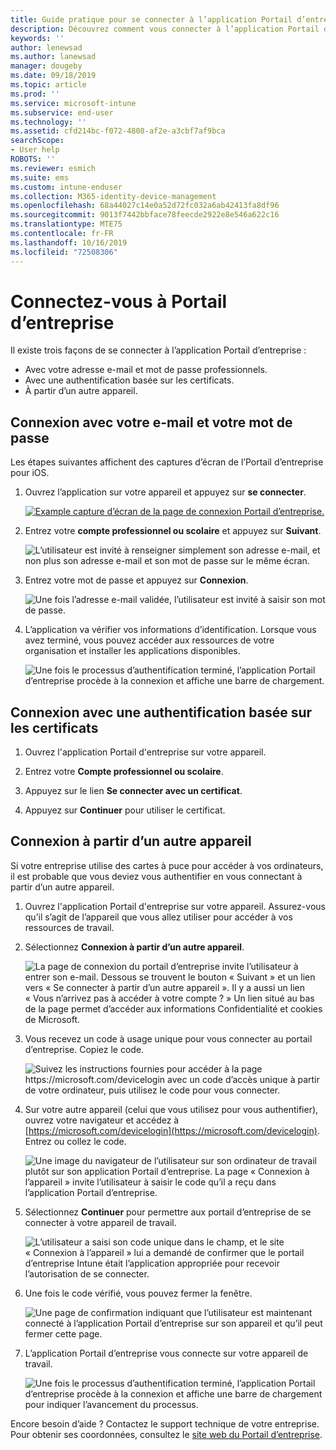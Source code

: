 ```yaml
---
title: Guide pratique pour se connecter à l’application Portail d’entreprise | Microsoft Docs
description: Découvrez comment vous connecter à l’application Portail d’entreprise sur plusieurs plateformes.
keywords: ''
author: lenewsad
ms.author: lanewsad
manager: dougeby
ms.date: 09/18/2019
ms.topic: article
ms.prod: ''
ms.service: microsoft-intune
ms.subservice: end-user
ms.technology: ''
ms.assetid: cfd214bc-f072-4808-af2e-a3cbf7af9bca
searchScope:
- User help
ROBOTS: ''
ms.reviewer: esmich
ms.suite: ems
ms.custom: intune-enduser
ms.collection: M365-identity-device-management
ms.openlocfilehash: 68a44027c14e0a52d72fc032a6ab42413fa8df96
ms.sourcegitcommit: 9013f7442bbface78feecde2922e8e546a622c16
ms.translationtype: MTE75
ms.contentlocale: fr-FR
ms.lasthandoff: 10/16/2019
ms.locfileid: "72508306"
---
```

# <a name="sign-in-to-company-portal"></a>Connectez-vous à Portail d’entreprise  

Il existe trois façons de se connecter à l’application Portail d’entreprise :

* Avec votre adresse e-mail et mot de passe professionnels.  
* Avec une authentification basée sur les certificats.  
* À partir d’un autre appareil.    


## <a name="sign-in-with-your-email-address-and-password"></a>Connexion avec votre e-mail et votre mot de passe
Les étapes suivantes affichent des captures d’écran de l’Portail d’entreprise pour iOS.  

1. Ouvrez l’application sur votre appareil et appuyez sur **se connecter**.  

   [![Example capture d’écran de la page de connexion Portail d’entreprise. ](/intune-user-help/media/intune-ios-cp-signin-1908.png)](/intune-user-help/media/intune-ios-cp-signin-lightbox-1908.png#lightbox)  


2. Entrez votre **compte professionnel ou scolaire** et appuyez sur **Suivant**.

   ![L’utilisateur est invité à renseigner simplement son adresse e-mail, et non plus son adresse e-mail et son mot de passe sur le même écran.](/intune-user-help/media/cp_ios_aad_signin_after_1804_002.png)

3. Entrez votre mot de passe et appuyez sur **Connexion**.

   ![Une fois l’adresse e-mail validée, l’utilisateur est invité à saisir son mot de passe.](/intune-user-help/media/cp_ios_aad_signin_after_1804_003.png)

4. L’application va vérifier vos informations d’identification. Lorsque vous avez terminé, vous pouvez accéder aux ressources de votre organisation et installer les applications disponibles.  

   ![Une fois le processus d’authentification terminé, l’application Portail d’entreprise procède à la connexion et affiche une barre de chargement.](/intune-user-help/media/cp_ios_aad_signin_after_1804_004.png)

## <a name="sign-in-with-certificate-based-authentication"></a>Connexion avec une authentification basée sur les certificats

1. Ouvrez l'application Portail d'entreprise sur votre appareil.  

2. Entrez votre **Compte professionnel ou scolaire**.  

3. Appuyez sur le lien **Se connecter avec un certificat**.  

4. Appuyez sur **Continuer** pour utiliser le certificat.  

## <a name="sign-in-from-another-device"></a>Connexion à partir d’un autre appareil

Si votre entreprise utilise des cartes à puce pour accéder à vos ordinateurs, il est probable que vous deviez vous authentifier en vous connectant à partir d’un autre appareil.  

1. Ouvrez l'application Portail d'entreprise sur votre appareil. Assurez-vous qu’il s’agit de l’appareil que vous allez utiliser pour accéder à vos ressources de travail.       

1. Sélectionnez **Connexion à partir d’un autre appareil**.  

   ![La page de connexion du portail d’entreprise invite l’utilisateur à entrer son e-mail.  Dessous se trouvent le bouton « Suivant » et un lien vers « Se connecter à partir d’un autre appareil ». Il y a aussi un lien « Vous n’arrivez pas à accéder à votre compte ? » Un lien situé au bas de la page permet d’accéder aux informations Confidentialité et cookies de Microsoft.](/intune-user-help/media/cp_ios_aad_signin_after_1804_005.png)

2. Vous recevez un code à usage unique pour vous connecter au portail d’entreprise. Copiez le code.

   ![Suivez les instructions fournies pour accéder à la page https://microsoft.com/devicelogin avec un code d’accès unique à partir de votre ordinateur, puis utilisez le code pour vous connecter.](/intune-user-help/media/cp_ios_aad_signin_after_1804_006.png)

3. Sur votre autre appareil (celui que vous utilisez pour vous authentifier), ouvrez votre navigateur et accédez à [https://microsoft.com/devicelogin](https://microsoft.com/devicelogin). Entrez ou collez le code.  

   ![Une image du navigateur de l’utilisateur sur son ordinateur de travail plutôt sur son application Portail d’entreprise. La page « Connexion à l’appareil » invite l’utilisateur à saisir le code qu’il a reçu dans l’application Portail d’entreprise.](/intune/media/cp_ios_aad_signin_from_another_device_after_1704_004.png)

4. Sélectionnez __Continuer__ pour permettre aux portail d’entreprise de se connecter à votre appareil de travail.   

   ![L’utilisateur a saisi son code unique dans le champ, et le site « Connexion à l’appareil » lui a demandé de confirmer que le portail d’entreprise Intune était l’application appropriée pour recevoir l’autorisation de se connecter.](/intune/media/cp_ios_aad_signin_from_another_device_after_1704_005.png)

5. Une fois le code vérifié, vous pouvez fermer la fenêtre.  

   ![Une page de confirmation indiquant que l’utilisateur est maintenant connecté à l’application Portail d’entreprise sur son appareil et qu’il peut fermer cette page.](/intune/media/cp_ios_aad_signin_from_another_device_after_1704_006.png)

6. L’application Portail d’entreprise vous connecte sur votre appareil de travail.  

   ![Une fois le processus d’authentification terminé, l’application Portail d’entreprise procède à la connexion et affiche une barre de chargement pour indiquer l’avancement du processus.](/intune-user-help/media/cp_ios_aad_signin_after_1804_007.png)

Encore besoin d’aide ? Contactez le support technique de votre entreprise. Pour obtenir ses coordonnées, consultez le [site web du Portail d’entreprise](https://go.microsoft.com/fwlink/?linkid=2010980).  
